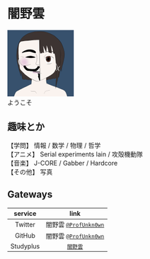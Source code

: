 # 闇野雲

![闇野雲](img/img.png)  
ようこそ

## 趣味とか
【学問】 情報 / 数学 / 物理 / 哲学  
【アニメ】 Serial experiments lain / 攻殻機動隊   
【音楽】 J-CORE / Gabber / Hardcore  
【その他】 写真

## Gateways

| service | link |
| :---: | :---: |
| Twitter | 闇野雲 [`@ProfUnkn0wn`](https://twitter.com/ProfUnkn0wn) |
| GitHub | 闇野雲 [`@ProfUnkn0wn`](https://github.com/ProfUnkn0wn) |
| Studyplus | [`闇野雲`](https://www.studyplus.jp/users/af90e90d2f774426ba6a83637756c9ab) |
